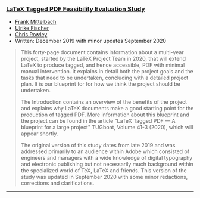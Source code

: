 

### <a href="{{site.baseurl}}/publications/2020-tagged-pdf-feasibility.pdf" target="_blank" onclick="vgwPixelCall('c1e17b6fed7b4e0fac9032b4aad469c9');">LaTeX Tagged PDF Feasibility Evaluation Study</a>

+ [Frank Mittelbach]({{site.baseurl}}/about/team/#frank-mittelbach)
+ [Ulrike Fischer]({{site.baseurl}}/about/team/#ulrike-fischer)
+ [Chris Rowley]({{site.baseurl}}/about/team/#chris-rowley)
+ Written: December 2019 with minor updates September 2020

> This forty-page document contains information about a 
> multi-year project, started by the LaTeX Project Team in 2020, 
> that will extend  LaTeX to produce tagged, and hence accessible, 
> PDF with minimal manual intervention.
>   It explains in detail both the
> project goals and the tasks that need to be undertaken, concluding
> with a detailed project plan.  It is our blueprint for for how we
> think the project should be undertaken.
> 
> The Introduction contains an overview of the benefits of the
> project and explains why LaTeX documents make a good starting point
> for the production of tagged PDF.  More information about this
> blueprint and the project can be found in the article "LaTeX Tagged
> PDF — A blueprint for a large project" TUGboat, Volume 41-3 (2020),
> which will appear shortly.
> 
> 
> The original version of this study dates from late 2019 and was
> addressed primarily to an audience within Adobe which consisted of
> engineers and managers with a wide knowledge of digital typography and
> electronic publishing but not necessarily much background within the
> specialized world of TeX, LaTeX and friends.  This version of the
> study was updated in September 2020 with some minor redactions,
> corrections and clarifications.

***

